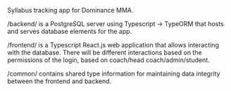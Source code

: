 Syllabus tracking app for Dominance MMA.

/backend/ is a PostgreSQL server using Typescript -> TypeORM that hosts and serves database elements for the app.

/frontend/ is a Typescript React.js web application that allows interacting with the database. There will be different interactions based on the permissions of the login, based on coach/head coach/admin/student.

/common/ contains shared type information for maintaining data integrity between the frontend and backend.
